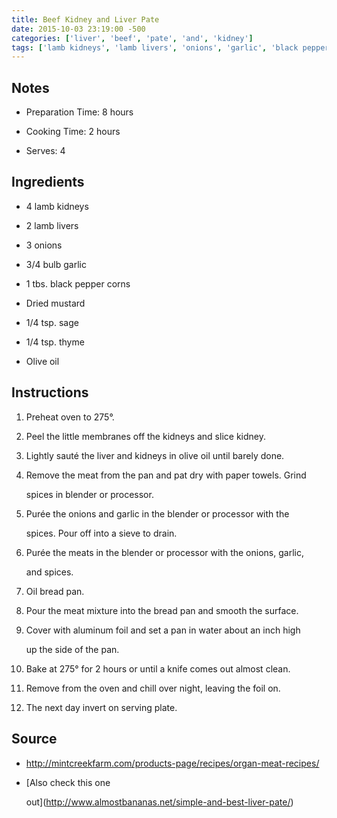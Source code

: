 ```yaml
---
title: Beef Kidney and Liver Pate
date: 2015-10-03 23:19:00 -500
categories: ['liver', 'beef', 'pate', 'and', 'kidney']
tags: ['lamb kidneys', 'lamb livers', 'onions', 'garlic', 'black pepper corns', 'Dried mustard', 'sage', 'thyme', 'Olive oil', 'Preheat', 'Peel', 'sauté', 'grind', 'Purée', 'Oil', 'Pour', 'Cover', 'Bake', 'Remove', 'chill', 'invert']
---
```


## Notes

-   Preparation Time: 8 hours
-   Cooking Time: 2 hours
-   Serves: 4

## Ingredients

-   4 lamb kidneys
-   2 lamb livers
-   3 onions
-   3/4 bulb garlic
-   1 tbs. black pepper corns
-   Dried mustard
-   1/4 tsp. sage
-   1/4 tsp. thyme
-   Olive oil

## Instructions

1.  Preheat oven to 275°.
2.  Peel the little membranes off the kidneys and slice kidney.
3.  Lightly sauté the liver and kidneys in olive oil until barely done.
4.  Remove the meat from the pan and pat dry with paper towels. Grind
    spices in blender or processor.
5.  Purée the onions and garlic in the blender or processor with the
    spices. Pour off into a sieve to drain.
6.  Purée the meats in the blender or processor with the onions, garlic,
    and spices.
7.  Oil bread pan.
8.  Pour the meat mixture into the bread pan and smooth the surface.
9.  Cover with aluminum foil and set a pan in water about an inch high
    up the side of the pan.
10. Bake at 275° for 2 hours or until a knife comes out almost clean.
11. Remove from the oven and chill over night, leaving the foil on.
12. The next day invert on serving plate.

## Source

-   <http://mintcreekfarm.com/products-page/recipes/organ-meat-recipes/>
-   [Also check this one
    out](http://www.almostbananas.net/simple-and-best-liver-pate/)
